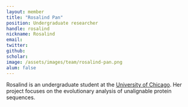 ```yaml
---
layout: member
title: "Rosalind Pan"
position: Undergraduate researcher
handle: rosalind
nickname: Rosalind
email: 
twitter: 
github: 
scholar: 
image: /assets/images/team/rosalind-pan.png
alum: false
---
```

Rosalind is an undergraduate student at the [University of Chicago][1]. Her project focuses on the evolutionary analysis of unalignable protein sequences.

[1]: http://www.uchicago.edu
